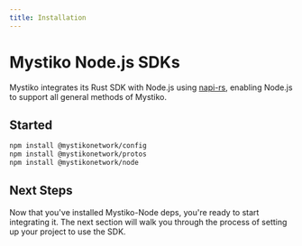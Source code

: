 ```yaml
---
title: Installation
---
```


# Mystiko Node.js SDKs

Mystiko integrates its Rust SDK with Node.js using [napi-rs](https://napi.rs), enabling Node.js to support all general methods of Mystiko.

## Started
```bash
npm install @mystikonetwork/config
npm install @mystikonetwork/protos
npm install @mystikonetwork/node
```

## Next Steps

Now that you've installed Mystiko-Node deps, you're ready to start integrating it. The next section will walk you through the process of setting up your project to use the SDK.
